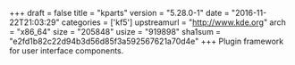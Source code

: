 +++
draft = false
title = "kparts"
version = "5.28.0-1"
date = "2016-11-22T21:03:29"
categories = ['kf5']
upstreamurl = "http://www.kde.org"
arch = "x86_64"
size = "205848"
usize = "919898"
sha1sum = "e2fd1b82c22d94b3d56d85f3a592567621a70d4e"
+++
Plugin framework for user interface components.